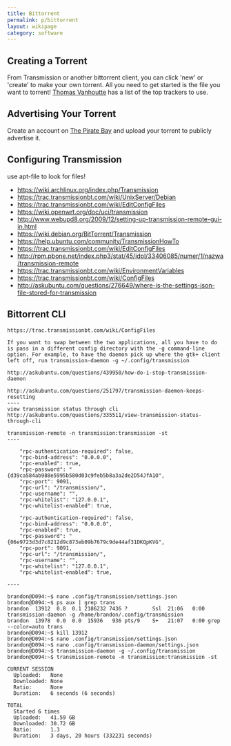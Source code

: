 ```yaml
---
title: Bittorrent
permalink: p/bittorrent
layout: wikipage
category: software
---
```


Creating a Torrent
------------------

From Transmission or another bittorrent client, you can click 'new' or 'create' to make your own torrent. All you need to get started is the file you want to torrent! [Thomas Vanhoutte](https://thomas.vanhoutte.be/miniblog/torrent-tracker-2016/) has a list of the top trackers to use.

Advertising Your Torrent
------------------------

Create an account on [The Pirate Bay](https://thepiratebay.se) and upload your torrent to publicly advertise it.

Configuring Transmission
------------------------

use apt-file to look for files!

-   <https://wiki.archlinux.org/index.php/Transmission>
-   <https://trac.transmissionbt.com/wiki/UnixServer/Debian>
-   <https://trac.transmissionbt.com/wiki/EditConfigFiles>
-   <https://wiki.openwrt.org/doc/uci/transmission>
-   <http://www.webupd8.org/2009/12/setting-up-transmission-remote-gui-in.html>
-   <https://wiki.debian.org/BitTorrent/Transmission>
-   <https://help.ubuntu.com/community/TransmissionHowTo>
-   <https://trac.transmissionbt.com/wiki/EditConfigFiles>
-   <http://rpm.pbone.net/index.php3/stat/45/idpl/33406085/numer/1/nazwa/transmission-remote>
-   <https://trac.transmissionbt.com/wiki/EnvironmentVariables>
-   <https://trac.transmissionbt.com/wiki/ConfigFiles>
-   <http://askubuntu.com/questions/276649/where-is-the-settings-json-file-stored-for-transmission>

Bittorrent CLI
--------------

    https://trac.transmissionbt.com/wiki/ConfigFiles

    If you want to swap between the two applications, all you have to do is pass in a different config directory with the -g command-line option. For example, to have the daemon pick up where the gtk+ client left off, run transmission-daemon -g ~/.config/transmission

    http://askubuntu.com/questions/439950/how-do-i-stop-transmission-daemon

    http://askubuntu.com/questions/251797/transmission-daemon-keeps-resetting
    ----
    view transmission status through cli
    http://askubuntu.com/questions/335511/view-transmission-status-through-cli

    transmission-remote -n transmission:transmission -st
    ----

        "rpc-authentication-required": false,
        "rpc-bind-address": "0.0.0.0",
        "rpc-enabled": true,
        "rpc-password": "{d39ca584ab988e5995b580d03c9feb5b8a3a2de2D54JfA1O",
        "rpc-port": 9091,
        "rpc-url": "/transmission/",
        "rpc-username": "",
        "rpc-whitelist": "127.0.0.1",
        "rpc-whitelist-enabled": true,

        "rpc-authentication-required": false,
        "rpc-bind-address": "0.0.0.0",
        "rpc-enabled": true,
        "rpc-password": "{06e9723d3d7c8212d9c873eb09b7679c9de44af31DKQpKVG",
        "rpc-port": 9091,
        "rpc-url": "/transmission/",
        "rpc-username": "",
        "rpc-whitelist": "127.0.0.1",
        "rpc-whitelist-enabled": true,

    ----

    brandon@D094:~$ nano .config/transmission/settings.json
    brandon@D094:~$ ps aux | grep trans
    brandon  13912  0.8  0.1 2186232 7436 ?        Ssl  21:06   0:00 transmission-daemon -g /home/brandon/.config/transmission
    brandon  13978  0.0  0.0  15936   936 pts/9    S+   21:07   0:00 grep --color=auto trans
    brandon@D094:~$ kill 13912
    brandon@D094:~$ nano .config/transmission/settings.json
    brandon@D094:~$ nano .config/transmission-daemon/settings.json
    brandon@D094:~$ transmission-daemon -g ~/.config/transmission
    brandon@D094:~$ transmission-remote -n transmission:transmission -st

    CURRENT SESSION
      Uploaded:   None
      Downloaded: None
      Ratio:      None
      Duration:   6 seconds (6 seconds)

    TOTAL
      Started 6 times
      Uploaded:   41.59 GB
      Downloaded: 30.72 GB
      Ratio:      1.3
      Duration:   3 days, 20 hours (332231 seconds)
